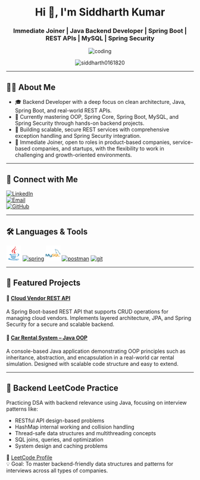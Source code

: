 <h1 align="center">Hi 👋, I'm Siddharth Kumar</h1>
<h3 align="center">Immediate Joiner | Java Backend Developer | Spring Boot | REST APIs | MySQL | Spring Security</h3>

<p align="center">
  <img src="https://user-images.githubusercontent.com/55389276/140866485-8fb1c876-9a8f-4d6a-98dc-08c4981eaf70.gif" alt="coding" width="400"/>
</p>

<p align="center">
  <img src="https://komarev.com/ghpvc/?username=siddharth0161820&label=Profile%20views&color=0e75b6&style=flat" alt="siddharth0161820" />
</p>

---

## 👨‍💻 About Me

- 🎓 Backend Developer with a deep focus on clean architecture, Java, Spring Boot, and real-world REST APIs.
- 🧠 Currently mastering OOP, Spring Core, Spring Boot, MySQL, and Spring Security through hands-on backend projects.
- 🔄 Building scalable, secure REST services with comprehensive exception handling and Spring Security integration.
- 💼 Immediate Joiner, open to roles in product-based companies, service-based companies, and startups, with the flexibility to work in challenging and growth-oriented environments.

---

## 🔗 Connect with Me

[![LinkedIn](https://img.shields.io/badge/LinkedIn-blue?style=for-the-badge&logo=linkedin)](https://www.linkedin.com/in/siddharthkumar16/)  
[![Email](https://img.shields.io/badge/Email-grey?style=for-the-badge&logo=gmail)](mailto:siddharth0161820@gmail.com)  
[![GitHub](https://img.shields.io/badge/GitHub-black?style=for-the-badge&logo=github)](https://github.com/siddharth0161820)

---

## 🛠️ Languages & Tools

<p align="left">
  <a href="https://www.java.com" target="_blank"><img src="https://raw.githubusercontent.com/devicons/devicon/master/icons/java/java-original.svg" alt="java" width="40" height="40"/></a>
  <a href="https://spring.io/" target="_blank"><img src="https://www.vectorlogo.zone/logos/springio/springio-icon.svg" alt="spring" width="40" height="40"/></a>
  <a href="https://www.mysql.com/" target="_blank"><img src="https://raw.githubusercontent.com/devicons/devicon/master/icons/mysql/mysql-original-wordmark.svg" alt="mysql" width="40" height="40"/></a>
  <a href="https://postman.com" target="_blank"><img src="https://www.vectorlogo.zone/logos/getpostman/getpostman-icon.svg" alt="postman" width="40" height="40"/></a>
  <a href="https://git-scm.com/" target="_blank"><img src="https://www.vectorlogo.zone/logos/git-scm/git-scm-icon.svg" alt="git" width="40" height="40"/></a>
</p>

---

## 📂 Featured Projects

#### 🔹 [Cloud Vendor REST API](https://github.com/siddharth0161820/cloud-vendor-rest-api)  
A Spring Boot-based REST API that supports CRUD operations for managing cloud vendors. Implements layered architecture, JPA, and Spring Security for a secure and scalable backend.

#### 🔹 [Car Rental System – Java OOP](https://github.com/siddharth0161820/CAR-RENTAL-SYSTEM-PROJECT-USING-JAVA-OOPS-CONCEPT)  
A console-based Java application demonstrating OOP principles such as inheritance, abstraction, and encapsulation in a real-world car rental simulation. Designed with scalable code structure and easy to extend.

---

## 📘 Backend LeetCode Practice

Practicing DSA with backend relevance using Java, focusing on interview patterns like:

- RESTful API design-based problems  
- HashMap internal working and collision handling  
- Thread-safe data structures and multithreading concepts  
- SQL joins, queries, and optimization  
- System design and caching problems  

🔗 [LeetCode Profile](https://leetcode.com/siddharth0161820)  
💡 Goal: To master backend-friendly data structures and patterns for interviews across all types of companies.
